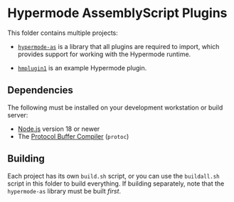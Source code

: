 # Hypermode AssemblyScript Plugins

This folder contains multiple projects:

- [`hypermode-as`](./hypermode-as) is a library that all plugins are required to import,
  which provides support for working with the Hypermode runtime.

- [`hmplugin1`](./hmplugin1) is an example Hypermode plugin.

## Dependencies

The following must be installed on your development workstation or build server:

- [Node.js](https://nodejs.org/) version 18 or newer
- The [Protocol Buffer Compiler](https://grpc.io/docs/protoc-installation/) (`protoc`)

## Building

Each project has its own `build.sh` script, or you can use the `buildall.sh` script
in this folder to build everything.  If building separately, note that the `hypermode-as`
library must be built _first_.

